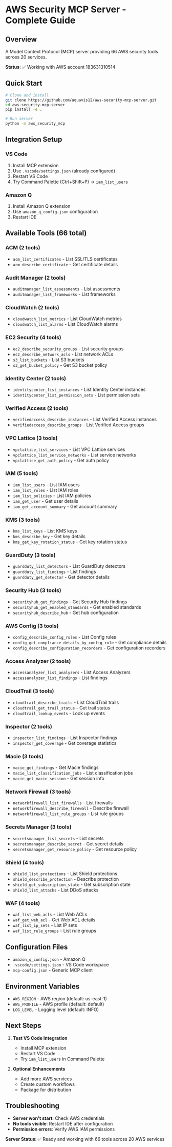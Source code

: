 # AWS Security MCP Server - Complete Guide

## Overview
A Model Context Protocol (MCP) server providing 66 AWS security tools across 20 services.

**Status**: ✅ Working with AWS account 183631310514

## Quick Start

```bash
# Clone and install
git clone https://github.com/aquavis12/aws-security-mcp-server.git
cd aws-security-mcp-server
pip install -e .

# Run server
python -m aws_security_mcp
```

## Integration Setup

### VS Code
1. Install MCP extension
2. Use `.vscode/settings.json` (already configured)
3. Restart VS Code
4. Try Command Palette (Ctrl+Shift+P) → `iam_list_users`

### Amazon Q
1. Install Amazon Q extension
2. Use `amazon_q_config.json` configuration
3. Restart IDE



## Available Tools (66 total)

### ACM (2 tools)
- `acm_list_certificates` - List SSL/TLS certificates
- `acm_describe_certificate` - Get certificate details

### Audit Manager (2 tools)
- `auditmanager_list_assessments` - List assessments
- `auditmanager_list_frameworks` - List frameworks

### CloudWatch (2 tools)
- `cloudwatch_list_metrics` - List CloudWatch metrics
- `cloudwatch_list_alarms` - List CloudWatch alarms

### EC2 Security (4 tools)
- `ec2_describe_security_groups` - List security groups
- `ec2_describe_network_acls` - List network ACLs
- `s3_list_buckets` - List S3 buckets
- `s3_get_bucket_policy` - Get S3 bucket policy

### Identity Center (2 tools)
- `identitycenter_list_instances` - List Identity Center instances
- `identitycenter_list_permission_sets` - List permission sets

### Verified Access (2 tools)
- `verifiedaccess_describe_instances` - List Verified Access instances
- `verifiedaccess_describe_groups` - List Verified Access groups

### VPC Lattice (3 tools)
- `vpclattice_list_services` - List VPC Lattice services
- `vpclattice_list_service_networks` - List service networks
- `vpclattice_get_auth_policy` - Get auth policy

### IAM (5 tools)
- `iam_list_users` - List IAM users
- `iam_list_roles` - List IAM roles
- `iam_list_policies` - List IAM policies
- `iam_get_user` - Get user details
- `iam_get_account_summary` - Get account summary

### KMS (3 tools)
- `kms_list_keys` - List KMS keys
- `kms_describe_key` - Get key details
- `kms_get_key_rotation_status` - Get key rotation status

### GuardDuty (3 tools)
- `guardduty_list_detectors` - List GuardDuty detectors
- `guardduty_list_findings` - List findings
- `guardduty_get_detector` - Get detector details

### Security Hub (3 tools)
- `securityhub_get_findings` - Get Security Hub findings
- `securityhub_get_enabled_standards` - Get enabled standards
- `securityhub_describe_hub` - Get hub configuration

### AWS Config (3 tools)
- `config_describe_config_rules` - List Config rules
- `config_get_compliance_details_by_config_rule` - Get compliance details
- `config_describe_configuration_recorders` - Get configuration recorders

### Access Analyzer (2 tools)
- `accessanalyzer_list_analyzers` - List Access Analyzers
- `accessanalyzer_list_findings` - List findings

### CloudTrail (3 tools)
- `cloudtrail_describe_trails` - List CloudTrail trails
- `cloudtrail_get_trail_status` - Get trail status
- `cloudtrail_lookup_events` - Look up events

### Inspector (2 tools)
- `inspector_list_findings` - List Inspector findings
- `inspector_get_coverage` - Get coverage statistics

### Macie (3 tools)
- `macie_get_findings` - Get Macie findings
- `macie_list_classification_jobs` - List classification jobs
- `macie_get_macie_session` - Get session info

### Network Firewall (3 tools)
- `networkfirewall_list_firewalls` - List firewalls
- `networkfirewall_describe_firewall` - Describe firewall
- `networkfirewall_list_rule_groups` - List rule groups

### Secrets Manager (3 tools)
- `secretsmanager_list_secrets` - List secrets
- `secretsmanager_describe_secret` - Get secret details
- `secretsmanager_get_resource_policy` - Get resource policy

### Shield (4 tools)
- `shield_list_protections` - List Shield protections
- `shield_describe_protection` - Describe protection
- `shield_get_subscription_state` - Get subscription state
- `shield_list_attacks` - List DDoS attacks

### WAF (4 tools)
- `waf_list_web_acls` - List Web ACLs
- `waf_get_web_acl` - Get Web ACL details
- `waf_list_ip_sets` - List IP sets
- `waf_list_rule_groups` - List rule groups

## Configuration Files

- `amazon_q_config.json` - Amazon Q
- `.vscode/settings.json` - VS Code workspace
- `mcp-config.json` - Generic MCP client

## Environment Variables

- `AWS_REGION` - AWS region (default: us-east-1)
- `AWS_PROFILE` - AWS profile (default: default)
- `LOG_LEVEL` - Logging level (default: INFO)

## Next Steps

1. **Test VS Code Integration**
   - Install MCP extension
   - Restart VS Code
   - Try `iam_list_users` in Command Palette

2. **Optional Enhancements**
   - Add more AWS services
   - Create custom workflows
   - Package for distribution

## Troubleshooting

- **Server won't start**: Check AWS credentials
- **No tools visible**: Restart IDE after configuration
- **Permission errors**: Verify AWS IAM permissions

**Server Status**: ✅ Ready and working with 66 tools across 20 AWS services